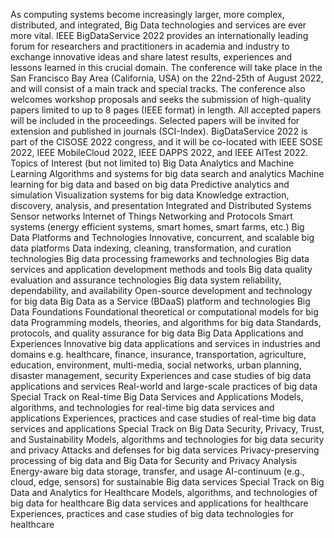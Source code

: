As computing systems become increasingly larger, more complex, distributed, and integrated, Big Data technologies and services are ever more vital. IEEE BigDataService 2022 provides an internationally leading forum for researchers and practitioners in academia and industry to exchange innovative ideas and share latest results, experiences and lessons learned in this crucial domain.
The conference will take place in the San Francisco Bay Area (California, USA) on the 22nd-25th of August 2022, and will consist of a main track and special tracks. The conference also welcomes workshop proposals and seeks the submission of high-quality papers limited to up to 8 pages (IEEE format) in length. All accepted papers will be included in the proceedings. Selected papers will be invited for extension and published in journals (SCI-Index).
BigDataService 2022 is part of the CISOSE 2022 congress, and it will be co-located with IEEE SOSE 2022, IEEE MobileCloud 2022, IEEE DAPPS 2022, and IEEE AITest 2022.
Topics of Interest (but not limited to)
Big Data Analytics and Machine Learning
Algorithms and systems for big data search and analytics
Machine learning for big data and based on big data
Predictive analytics and simulation
Visualization systems for big data
Knowledge extraction, discovery, analysis, and presentation
Integrated and Distributed Systems
Sensor networks
Internet of Things
Networking and Protocols
Smart systems (energy efficient systems, smart homes, smart farms, etc.)
Big Data Platforms and Technologies
Innovative, concurrent, and scalable big data platforms
Data indexing, cleaning, transformation, and curation technologies
Big data processing frameworks and technologies
Big data services and application development methods and tools
Big data quality evaluation and assurance technologies
Big data system reliability, dependability, and availability
Open-source development and technology for big data
Big Data as a Service (BDaaS) platform and technologies
Big Data Foundations
Foundational theoretical or computational models for big data
Programming models, theories, and algorithms for big data
Standards, protocols, and quality assurance for big data
Big Data Applications and Experiences
Innovative big data applications and services in industries and domains e.g. healthcare, finance, insurance, transportation, agriculture, education, environment, multi-media, social networks, urban planning, disaster management, security
Experiences and case studies of big data applications and services
Real-world and large-scale practices of big data
Special Track on Real-time Big Data Services and Applications
Models, algorithms, and technologies for real-time big data services and applications
Experiences, practices and case studies of real-time big data services and applications
Special Track on Big Data Security, Privacy, Trust, and Sustainability
Models, algorithms and technologies for big data security and privacy
Attacks and defenses for big data services
Privacy-preserving processing of big data and Big Data for Security and Privacy Analysis
Energy-aware big data storage, transfer, and usage
AI-continuum (e.g., cloud, edge, sensors) for sustainable Big data services
Special Track on Big Data and Analytics for Healthcare
Models, algorithms, and technologies of big data for healthcare
Big data services and applications for healthcare
Experiences, practices and case studies of big data technologies for healthcare